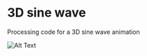 # 3D sine wave

Processing code for a 3D sine wave animation

![Alt Text](https://media.giphy.com/media/f7eVrIEwf0u8TCEaaM/giphy.gif)
